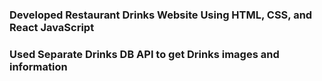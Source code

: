 ### Developed Restaurant Drinks Website Using HTML, CSS, and React JavaScript ###
### Used Separate Drinks DB API to get Drinks images and information ###
